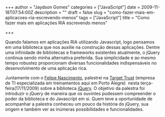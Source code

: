 +++
author = "Jaydson Gomes"
categories = ["JavaScript"]
date = 2009-11-18T07:54:00Z
description = ""
draft = false
slug = "como-fazer-mais-em-aplicacoes-ria-escrevendo-menos"
tags = ["JavaScript"]
title = "Como fazer mais em aplicações RIA escrevendo menos"

+++

Quando falamos em aplicações RIA utilizando Javascript, logo pensamos em uma biblioteca que nos auxilie na construção dessas aplicações.
Dentre uma infinidade de bibliotecas e frameworks existentes atualmente, o jQuery continua sendo minha alternativa preferida.
Sua simplicidade e ao mesmo tempo robustez proporcionam diversas funcionalidades indispensáveis no desenvolvimento de uma aplicação rica.

Juntamente com o [Felipe Nascimento](http://felipenascimento.org/), palestrei na [Target Trust](http://www.targettrust.com/web/) (empresa de TI especializada em treinamentos aqui em Porto Alegre)  nesta terça-feira(17/11/2009) sobre a biblioteca [jQuery](http://jquery.com/).
O objetivo da palestra foi introduzir o jQuery de maneira que os ouvintes pudessem compreender o poder da biblioteca e do Javascript em si.
Quem teve a oportunidade de acompanhar a palestra conheceu um pouco da história do jQuery, sua origem e também ver as inúmeras possibilidades e funcionalidades.

<!-- more -->
<script async class="speakerdeck-embed" data-id="0e57fe80dcc70131d6e30ae1f3c0d70e" data-ratio="1.33333333333333" src="//speakerdeck.com/assets/embed.js"></script>


